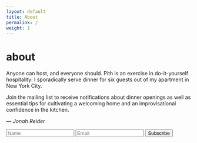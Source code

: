 ```yaml
---
layout: default
title: About
permalink: /
weight: 1
---
```


# about

Anyone can host, and everyone should. Pith is an exercise in do-it-yourself hospitality: I sporadically serve dinner for six guests out of my apartment in New York City.

Join the mailing list to receive notifications about dinner openings as well as essential tips for cultivating a welcoming home and an improvisational confidence in the kitchen.

— _Jonah Reider_

<form accept-charset="UTF-8" action="https://tickets.pith.space/pith/supper-club/interested_users" id="ms-sub-form" method="post" target="_blank">
  <input name="utf8" type="hidden" value="✓">
  <input name="authenticity_token" type="hidden" value="FCumfjNcXNgC/34KKuL4EFAxuBlvfFIMzU1LOGtwROs=">
  <input placeholder="Name" id="name" name="interested_user[name]" type="text">
    <input placeholder="Email" id="email" name="interested_user[email]" type="email">
    <input type="submit" name="commit" value="Subscribe" />
</form>
<p class="bottom_space">&nbsp;</p>
